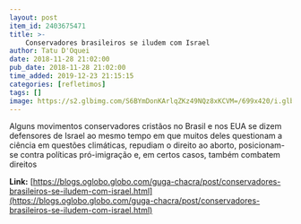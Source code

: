 ```yaml
---
layout: post
item_id: 2403675471
title: >-
    Conservadores brasileiros se iludem com Israel
author: Tatu D'Oquei
date: 2018-11-28 21:02:00
pub_date: 2018-11-28 21:02:00
time_added: 2019-12-23 21:15:15
categories: [refletimos]
tags: []
image: https://s2.glbimg.com/S6BYmDonKArlqZKz49NQz8xKCVM=/699x420/i.glbimg.com/og/ig/infoglobo1/f/original/2018/11/28/eduardo-e-carlos-bolsonaro.jpg.pagespeed.ic.3mh6vb8hj2_1.jpg
---
```


Alguns movimentos conservadores cristãos no Brasil e nos EUA se dizem defensores de Israel ao mesmo tempo em que muitos deles questionam a ciência em questões climáticas, repudiam o direito ao aborto, posicionam-se contra políticas pró-imigração e, em certos casos, também combatem direitos

**Link:** [https://blogs.oglobo.globo.com/guga-chacra/post/conservadores-brasileiros-se-iludem-com-israel.html](https://blogs.oglobo.globo.com/guga-chacra/post/conservadores-brasileiros-se-iludem-com-israel.html)

